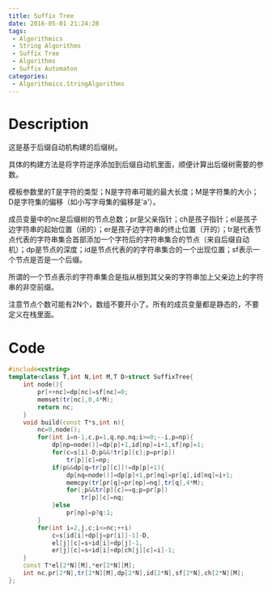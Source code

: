 ```yaml
---
title: Suffix Tree
date: 2016-05-01 21:24:28
tags:
 - Algorithmics
 - String Algorithms
 - Suffix Tree
 - Algorithms
 - Suffix Automaton
categories:
 - Algorithmics.StringAlgorithms
---
```

# Description #
这是基于后缀自动机构建的后缀树。

具体的构建方法是将字符逆序添加到后缀自动机里面，顺便计算出后缀树需要的参数。

模板参数里的T是字符的类型；N是字符串可能的最大长度；M是字符集的大小；D是字符集的偏移（如小写字母集的偏移是'a'）。

成员变量中的nc是后缀树的节点总数；pr是父亲指针；ch是孩子指针；el是孩子边字符串的起始位置（闭的）；er是孩子边字符串的终止位置（开的）；tr是代表节点代表的字符串集合首部添加一个字符后的字符串集合的节点（来自后缀自动机）；dp是节点的深度；id是节点代表的的字符串集合的一个出现位置；sf表示一个节点是否是一个后缀。

所谓的一个节点表示的字符串集合是指从根到其父亲的字符串加上父亲边上的字符串的非空前缀。

注意节点个数可能有2N个，数组不要开小了。所有的成员变量都是静态的，不要定义在栈里面。
# Code #
``` cpp
#include<cstring>
template<class T,int N,int M,T D>struct SuffixTree{
    int node(){
        pr[++nc]=dp[nc]=sf[nc]=0;
        memset(tr[nc],0,4*M);
        return nc;
    }
    void build(const T*s,int n){
        nc=0,node();
        for(int i=n-1,c,p=1,q,np,nq;i>=0;--i,p=np){
            dp[np=node()]=dp[p]+1,id[np]=i+1,sf[np]=1;
            for(c=s[i]-D;p&&!tr[p][c];p=pr[p])
                tr[p][c]=np;
            if(p&&dp[q=tr[p][c]]!=dp[p]+1){
                dp[nq=node()]=dp[p]+1,pr[nq]=pr[q],id[nq]=i+1;
                memcpy(tr[pr[q]=pr[np]=nq],tr[q],4*M);
                for(;p&&tr[p][c]==q;p=pr[p])
                    tr[p][c]=nq;
            }else
                pr[np]=p?q:1;
        }
        for(int i=2,j,c;i<=nc;++i)
            c=s[id[i]+dp[j=pr[i]]-1]-D,
            el[j][c]=s+id[i]+dp[j]-1,
            er[j][c]=s+id[i]+dp[ch[j][c]=i]-1;
    }
    const T*el[2*N][M],*er[2*N][M];
    int nc,pr[2*N],tr[2*N][M],dp[2*N],id[2*N],sf[2*N],ch[2*N][M];
};
```
